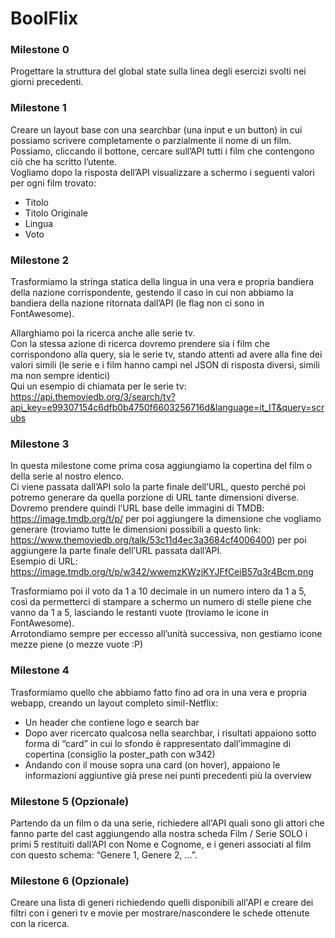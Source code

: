 # BoolFlix

### Milestone 0

Progettare la struttura del global state sulla linea degli esercizi svolti nei giorni precedenti.

### Milestone 1

Creare un layout base con una searchbar (una input e un button) in cui possiamo scrivere completamente o parzialmente il nome di un film.  
Possiamo, cliccando il bottone, cercare sull’API tutti i film che contengono ciò che ha scritto l’utente.  
Vogliamo dopo la risposta dell’API visualizzare a schermo i seguenti valori per ogni film trovato:

- Titolo
- Titolo Originale
- Lingua
- Voto

### Milestone 2

Trasformiamo la stringa statica della lingua in una vera e propria bandiera della nazione corrispondente, gestendo il caso in cui non abbiamo la bandiera della nazione ritornata dall’API (le flag non ci sono in FontAwesome).

Allarghiamo poi la ricerca anche alle serie tv.  
Con la stessa azione di ricerca dovremo prendere sia i film che corrispondono alla query, sia le serie tv, stando attenti ad avere alla fine dei valori simili (le serie e i film hanno campi nel JSON di risposta diversi, simili ma non sempre identici)  
Qui un esempio di chiamata per le serie tv:
https://api.themoviedb.org/3/search/tv?api_key=e99307154c6dfb0b4750f6603256716d&language=it_IT&query=scrubs

### Milestone 3

In questa milestone come prima cosa aggiungiamo la copertina del film o della serie al nostro elenco.  
Ci viene passata dall’API solo la parte finale dell’URL, questo perché poi potremo generare da quella porzione di URL tante dimensioni diverse.  
Dovremo prendere quindi l’URL base delle immagini di TMDB: https://image.tmdb.org/t/p/ per poi aggiungere la dimensione che vogliamo generare (troviamo tutte le dimensioni possibili a questo link: https://www.themoviedb.org/talk/53c11d4ec3a3684cf4006400) per poi aggiungere la parte finale dell’URL passata dall’API.  
Esempio di URL:
https://image.tmdb.org/t/p/w342/wwemzKWzjKYJFfCeiB57q3r4Bcm.png

Trasformiamo poi il voto da 1 a 10 decimale in un numero intero da 1 a 5, così da permetterci di stampare a schermo un numero di stelle piene che vanno da 1 a 5, lasciando le restanti vuote (troviamo le icone in FontAwesome).  
Arrotondiamo sempre per eccesso all’unità successiva, non gestiamo icone mezze piene (o mezze vuote :P)

### Milestone 4

Trasformiamo quello che abbiamo fatto fino ad ora in una vera e propria webapp, creando un layout completo simil-Netflix:

- Un header che contiene logo e search bar
- Dopo aver ricercato qualcosa nella searchbar, i risultati appaiono sotto forma di “card” in cui lo sfondo è rappresentato dall’immagine di copertina (consiglio la poster_path con w342)
- Andando con il mouse sopra una card (on hover), appaiono le informazioni aggiuntive già prese nei punti precedenti più la overview

### Milestone 5 (Opzionale)

Partendo da un film o da una serie, richiedere all'API quali sono gli attori che fanno parte del cast aggiungendo alla nostra scheda Film / Serie SOLO i primi 5 restituiti dall’API con Nome e Cognome, e i generi associati al film con questo schema: “Genere 1, Genere 2, …”.

### Milestone 6 (Opzionale)

Creare una lista di generi richiedendo quelli disponibili all'API e creare dei filtri con i generi tv e movie per mostrare/nascondere le schede ottenute con la ricerca.
